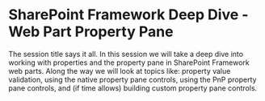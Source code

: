 # SharePoint Framework Deep Dive - Web Part Property Pane

The session title says it all. In this session we will take a deep dive into working with properties and the property pane in SharePoint Framework web parts. Along the way we will look at topics like: property value validation, using the native property pane controls, using the PnP property pane controls, and (if time allows) building custom property pane controls.
